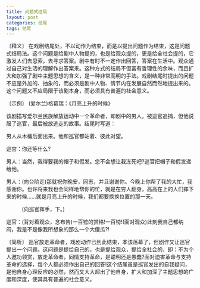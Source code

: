 ```yaml
---
title: 问题式结局
layout: post
categories: 结尾
tags: 结尾
---
```


〔释义〕 在戏剧结尾处，不以动作为结束，而是以提出问题作为结束，这是问题式结局法。这个问题是给剧中人物提的，也是给观众提的，更是给全社会提的，它激发人们去思索，去寻求答案。剧中有时不一定作出回答，答案在生活中。观众通过自己对生活的理解作出答案来。这种方式的结局不但富有哲理性的余味，而且扩大和加强了剧中主题思想的含义，是一种非常高明的手法。戏剧结尾时提出的问题不应是外加的、抽象的，而必须是剧中人物、情节内在发展自然而然地提出来的。这个问题又不应局限于该剧本身，而必须具有普遍的社会意义。

〔示例〕 (爱尔兰)格葛瑞：《月亮上升的时候》

该剧描写爱尔兰民族解放运动中一个革命者，即剧中的男人，被巡官追捕，但他说服了巡官，最后被放逃走的故事。结尾时写道：

男人从木桶后面出来。他和巡官都站着、彼此对望。

巡宫：你还等什么?

男人：当然，我得要我的帽子和假发。您不会想让我冻死吧?巡官把帽子和假发递给他。

男人：(向台阶走)那就祝你晚安，同志，并且谢谢你。今晚上你帮了我的大忙，我感谢你。也许将来我也会同样地帮你的忙，就是在穷人翻身，高高在上的人们摔下来的时候……就是月亮上升的时候，我们都要换换位置的那一天。

　　　(向巡官挥手，下。)

巡官：(背对着观众，念布告)一百镑的赏格!一百镑!(面对观众)此刻我自己都纳闷，我是不是像我所想象的那么一个大傻瓜?!

〔简析〕 巡官放走革命者，戏剧动作已到此结束，本该落幕了，但剧作又让巡官提出一个问题。这问题是提给自己的，也是提给观众，提给全社会的，即：不为个人邀功领赏，放走革命者，同情支持革命，是聪明还是愚蠢?面对迫害革命与支持革命的选择，每个人都必须作出自己的回答!这个结尾虽是巡官发出的自我疑问，是他自身心理反应的必然，然而又大大超出了他自身，扩大和加深了主题思想的广度和深度，使其具有普遍的社会意义。 